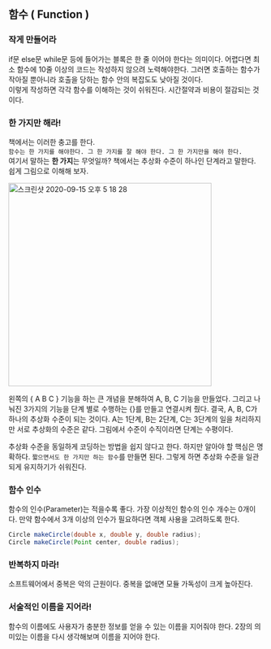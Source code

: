 ## 함수 ( Function )

### 작게 만들어라

if문 else문 while문 등에 들어가는 블록은 한 줄 이어야 한다는 의미이다. 어렵다면 최소 함수에 10줄 이상의 코드는 작성하지 않으려 노력해야한다. 그러면 호출하는 함수가 작아질 뿐아니라 호출을 당하는 함수 안의 복잡도도 낮아질 것이다.  
이렇게 작성하면 각각 함수를 이해하는 것이 쉬워진다. 시간절약과 비용이 절감되는 것이다.  

### 한 가지만 해라!

책에서는 이러한 충고를 한다.  
`함수는 한 가지를 해야한다. 그 한 가지를 잘 해야 한다. 그 한 가지만을 해야 한다.`  
여기서 말하는 **한 가지**는 무엇일까?
책에서는 추상화 수준이 하나인 단계라고 말한다. 쉽게 그림으로 이해해 보자.  

<img width="400" alt="스크린샷 2020-09-15 오후 5 18 28" src="https://user-images.githubusercontent.com/21189169/93184754-96b78580-f777-11ea-8429-099c09e3da31.png">

왼쪽의 { A B C } 기능을 하는 큰 개념을 분해하여 A, B, C 기능을 만들었다. 그리고 나눠진 3가지의 기능을 단계 별로 수행하는 {}를 만들고 연결시켜 줬다.  결국, A, B, C가 하나의 추상화 수준이 되는 것이다. A는 1단계, B는 2단계, C는 3단계의 일을 처리하지만 서로 추상화의 수준은 같다. 그림에서 수준이 수직이라면 단계는 수평이다.

추상화 수준을 동일하게 코딩하는 방법을 쉽지 않다고 한다. 하지만 알아야 할 핵심은 명확하다. `짧으면서도 한 가지만 하는 함수`를 만들면 된다. 그렇게 하면 추상화 수준을 일관되게 유지하기가 쉬워진다.  

### 함수 인수

함수의 인수(Parameter)는 적을수록 좋다. 가장 이상적인 함수의 인수 개수는 0개이다. 만약 함수에서 3개 이상의 인수가 필요하다면 객체 사용을 고려하도록 한다. 

```java
Circle makeCircle(double x, double y, double radius);
Circle makeCircle(Point center, double radius);
```

### 반복하지 마라!

소프트웨어에서 중복은 악의 근원이다. 중복을 없애면 모듈 가독성이 크게 높아진다.  

### 서술적인 이름을 지어라!

함수의 이름에도 사용자가 충분한 정보를 얻을 수 있는 이름을 지어줘야 한다. 2장의 의미있는 이름을 다시 생각해보며 이름을 지어야 한다.
